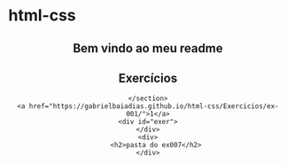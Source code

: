# html-css
<style>
    section#internalReadme {
        text-align: center;
    }

    .pastasMaisArquivos {
        width: 160px;
        background-color: rgba(176, 176, 176, 0.396);
        padding: 10px;
        padding-top: 0px;
        border-radius: 5px;
        border: 2px solid black;
    }

    .pastasMaisArquivos > h2 {
        margin-top: 5px;
        font-family: monospace;
    }
</style>

<body>
    <section id="internalReadme">
        <h1>Bem vindo ao meu readme</h1>
        <h2>Exercícios</h2>


    </section>
    <a href="https://gabrielbaiadias.github.io/html-css/Exercicios/ex-001/">1</a>
    <div id="exer">
    </div>
    <div>
        <h2>pasta do ex007</h2>
    </div>
</body>

</html>
<script>
    debugger

    var ex = document.getElementById('exer');

    for (var cont = 2; cont < 5; cont++) {
        ex.innerHTML += `<a href="https://gabrielbaiadias.github.io/html-css/Exercicios/ex00${cont}">${cont}</a><br/>`;

        if (cont == 4) {
            ex.innerHTML += "<a href='https://gabrielbaiadias.github.io/html-css/Exercicios/ex005/'>5</a>- (pasta vazia)<br/>"
        }
    }

    for (var cont = 6; cont < 7; cont++) {
        ex.innerHTML += `<a href="https://gabrielbaiadias.github.io/html-css/Exercicios/ex00${cont}">${cont}</a><br/>`;

        if (cont == 6) {
            ex.innerHTML += "<div class='pastasMaisArquivos' id='a'><h2>pasta do ex007</h2><a href='https://gabrielbaiadias.github.io/html-css/Exercicios/ex007/html4.html'>7</a>- (html4.html)<br/><a href='https://gabrielbaiadias.github.io/html-css/Exercicios/ex007/html5.html'>7</a>- (html5.html)<br/></div>"
        }
    }

    for (var cont = 8; cont < 10; cont++) {
        ex.innerHTML += `<a href="https://gabrielbaiadias.github.io/html-css/Exercicios/ex00${cont}">${cont}</a><br/>`

    }

    for (var cont = 10; cont < 16; cont++) {
        ex.innerHTML += `<a href="https://gabrielbaiadias.github.io/html-css/Exercicios/ex0${cont}">${cont}</a><br/>`

        if (cont == 15) {
            ex.innerHTML += "<a href='https://gabrielbaiadias.github.io/html-css/Exercicios/ex016/cor01.html'>16</a>- (cor01.html)<br/><a href='https://gabrielbaiadias.github.io/html-css/Exercicios/ex016/cor02.html'>16</a>- (cor02.html)<br/><a href='https://gabrielbaiadias.github.io/html-css/Exercicios/ex016/cor03.html'>16</a>- (cor03.html)<br/>"
        }
    }

    ex.innerHTML += "<a href='https://gabrielbaiadias.github.io/html-css/Exercicios/ex017/font01.html'>17</a>- (font01.html)<br/>"
    ex.innerHTML += "<a href='https://gabrielbaiadias.github.io/html-css/Exercicios/ex017/font02.html'>17</a>- (font02.html)<br/>"

    ex.innerHTML += "<a href='https://gabrielbaiadias.github.io/html-css/Exercicios/ex018/fonte01.html'>18</a>- (fonte01.html)<br/>"
    ex.innerHTML += "<a href='https://gabrielbaiadias.github.io/html-css/Exercicios/ex018/fonte02.html'>18</a>- (fonte02.html)<br/>"

    ex.innerHTML += "<a href='https://gabrielbaiadias.github.io/html-css/Exercicios/ex019/seletor01.html'>19</a><br/>"

    ex.innerHTML += "<a href='https://gabrielbaiadias.github.io/html-css/Exercicios/ex020/hover.html'>20</a>- (hover.html)<br/>"
    ex.innerHTML += "<a href='https://gabrielbaiadias.github.io/html-css/Exercicios/ex020/links.html'>20</a>- (links.html)<br/>"
    ex.innerHTML += "<a href='https://gabrielbaiadias.github.io/html-css/Exercicios/ex020/pseudoclasse.html'>20</a>- (pseudoclasse.html)<br/>"


    for (var cont = 1; cont < 4; cont++) {
        ex.innerHTML += `<a href="https://gabrielbaiadias.github.io/html-css/Exercicios/ex021/caixa0${cont}.html">21</a>- (caixa0${cont}.html)<br/>`

    }

    for (var cont = 1; cont < 8; cont++) {
        ex.innerHTML += `<a href="https://gabrielbaiadias.github.io/html-css/Exercicios/ex022/fundo00${cont}.html">22</a>- (fundo00${cont}.html)<br/>`

    }
    ex.innerHTML += `<a href="https://gabrielbaiadias.github.io/html-css/Exercicios/ex023/Tabela001.html">23</a>- (tabela001.html)<br/>`

    for (var cont = 2; cont < 7; cont++) {
        ex.innerHTML += `<a href="https://gabrielbaiadias.github.io/html-css/Exercicios/ex023/tabela00${cont}.html">23</a>- (tabela00${cont}.html)<br/>`

    }

    for (var cont = 1; cont < 7; cont++) {
        ex.innerHTML += `<a href="https://gabrielbaiadias.github.io/html-css/Exercicios/ex024/iframe00${cont}.html">21</a>- (iframe00${cont}.html)<br/>`

    }

    for (var cont = 1; cont < 4; cont++) {
        ex.innerHTML += `<a href="https://gabrielbaiadias.github.io/html-css/Exercicios/ex025/form00${cont}.html">21</a>- (form00${cont}.html)<br/>`

    }

    // ex.innerHTML += "<a href='https://gabrielbaiadias.github.io/html-css/Exercicios/ex022/.html'>22</a>- (.html)<br/>"

</script>